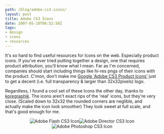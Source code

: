 ```yaml
---
path: /blog/adobe-cs3-icons/
layout: post
title: Adobe CS3 Icons
date: 2007-05-18T06:52:58Z
tags:
- design
- icons
- resources
---
```


It's so hard to find useful resources for Icons on the web.  Especially product icons.  If you've ever tried putting together a design, one that requires product attribution, you'll know what I mean.  Far as I'm concerned, companies should start including things like hi-res pngs of their icons with the product.  C'mon, don't make me <a title="Google 'Adobe CS3 Product Icons' in a new window" href="http://www.google.co.uk/search?hl=en&amp;q=adobe+cs3+product+icons&amp;btnG=Google+Search&amp;meta=" target="_blank">Google 'Adobe CS3 Product Icons'</a> just to get a decent (i.e. full transparency &amp; larger than 32x32pixels) logo.

Regardless, I found a cool set of these Icons the other day, thanks to <a title="Open koregraphik in a new window" href="http://www.koregraphik.com/downloads/adobe-cs3/" target="_blank">koregraphik</a>.  The icons aren't exact rips of the  'real' icons, but they're very close.  (Scaled down to 32x32 the rounded corners are neglible, and actually make the icon look smoother)  They look sweet at full scale, and that's good enough for me.
<p style="text-align: center"><img src="/content/images/2007/05/adobe-flash-9.png" alt="Adobe Flash CS3 Icon" /><img src="/content/images/2007/05/adobe-director-11.png" alt="Adobe Director CS3 Icon" /><img src="/content/images/2007/05/adobe-photoshop-cs3.png" alt="Adobe Photoshop CS3 Icon" /></p>
